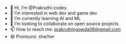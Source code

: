 - 👋 Hi, I’m @Prakruthi-codes
- 👀 I’m interested in web dev and game dev
- 🌱 I’m currently learning AI and ML
- 💞️ I’m looking to collaborate on open source projects
- 📫 How to reach me: prakruthingowda06@gmail.com
- 😄 Pronouns: she/her


<!---
Prakruthi-codes/Prakruthi-codes is a ✨ special ✨ repository because its `README.md` (this file) appears on your GitHub profile.
You can click the Preview link to take a look at your changes.
--->
